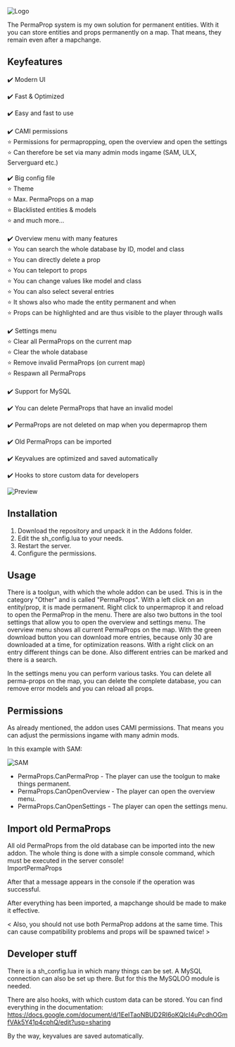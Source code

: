 
<img  src="https://i.imgur.com/ldAFUWo.png"  alt="Logo">

The PermaProp system is my own solution for permanent entities. With it you can store entities and props permanently on a map. That means, they remain even after a mapchange.
  

## Keyfeatures

✔️ Modern UI<br  />

✔️ Fast & Optimized<br  />

✔️ Easy and fast to use<br/>
<br/>
✔️ CAMI permissions<br/>
⭐ Permissions for permapropping, open the overview and open the settings<br/>
⭐ Can therefore be set via many admin mods ingame (SAM, ULX, Serverguard etc.) <br  />
<br/>
✔️ Big config file<br/>
⭐ Theme<br/>
⭐ Max. PermaProps on a map<br/>
⭐ Blacklisted entities & models<br/>
⭐ and much more...<br  />
<br/>
✔️ Overview menu with many features<br/>
⭐ You can search the whole database by ID, model and class<br/>
⭐ You can directly delete a prop<br/>
⭐ You can teleport to props<br/>
⭐ You can change values like model and class<br/>
⭐ You can also select several entries<br/>
⭐ It shows also who made the entity permanent and when<br  />
⭐ Props can be highlighted and are thus visible to the player through walls<br/>
<br/>
✔️ Settings menu<br/>
⭐ Clear all PermaProps on the current map<br/>
⭐ Clear the whole database<br/>
⭐ Remove invalid PermaProps (on current map)<br/>
⭐ Respawn all PermaProps<br  />
<br/>
✔️ Support for MySQL<br  />

✔️ You can delete PermaProps that have an invalid model<br/>

✔️ PermaProps are not deleted on map when you depermaprop them<br  />

✔️ Old PermaProps can be imported<br  />

✔️ Keyvalues are optimized and saved automatically<br  />

✔️ Hooks to store custom data for developers<br  />

<img  src="https://i.imgur.com/Aq6jxeN.jpeg"  alt="Preview">


## Installation

<ol>

<li>Download the repository and unpack it in the Addons folder.</li>

<li>Edit the sh_config.lua to your needs.</li>

<li>Restart the server.</li>

<li>Configure the permissions.</li>

</ol>
  
## Usage

There is a toolgun, with which the whole addon can be used. This is in the category "Other" and is called "PermaProps". With a left click on an entity/prop, it is made permanent. Right click to unpermaprop it and reload to open the PermaProp in the menu.
There are also two buttons in the tool settings that allow you to open the overview and settings menu.
The overview menu shows all current PermaProps on the map. With the green download button you can download more entries, because only 30 are downloaded at a time, for optimization reasons.
With a right click on an entry different things can be done. Also different entries can be marked and there is a search.

In the settings menu you can perform various tasks.
You can delete all perma-props on the map, you can delete the complete database, you can remove error models and you can reload all props.
  
## Permissions

As already mentioned, the addon uses CAMI permissions. That means you can adjust the permissions ingame with many admin mods.

In this example with SAM:


<img  src="https://i.imgur.com/CrVl7xx.png"  alt="SAM">


<ul>

<li>PermaProps.CanPermaProp - The player can use the toolgun to make things permanent.</li>

<li>PermaProps.CanOpenOverview - The player can open the overview menu.</li>

<li>PermaProps.CanOpenSettings - The player can open the settings menu.</li>

</ul>
    
## Import old PermaProps

All old PermaProps from the old database can be imported into the new addon. The whole thing is done with a simple console command, which must be executed in the server console!<br/>
ImportPermaProps<br/>

After that a message appears in the console if the operation was successful.

After everything has been imported, a mapchange should be made to make it effective.

< Also, you should not use both PermaProp addons at the same time. This can cause compatibility problems and props will be spawned twice! >

## Developer stuff

There is a sh_config.lua in which many things can be set. A MySQL connection can also be set up there. But for this the MySQLOO module is needed.

There are also hooks, with which custom data can be stored.
You can find everything in the documentation: https://docs.google.com/document/d/1EeITaoNBUD2RI6oKQlcI4uPcdhOGmfVAk5Y41p4cphQ/edit?usp=sharing

By the way, keyvalues are saved automatically.  